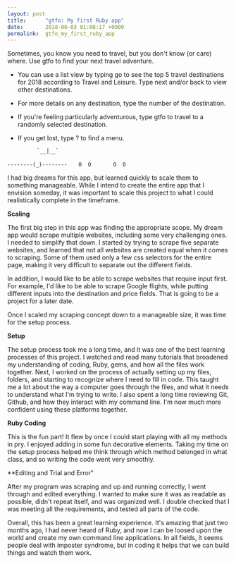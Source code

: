 ```yaml
---
layout: post
title:      "gtfo: My first Ruby app"
date:       2018-06-03 01:08:17 +0000
permalink:  gtfo_my_first_ruby_app
---
```



Sometimes, you know you need to travel, but you don't know (or care) where. Use gtfo to find your next travel adventure.

* You can use a list view by typing go to see the top 5 travel destinations for 2018 according to Travel and Leisure. Type next and/or back to view other destinations. 
* For more details on any destination, type the number of the destination. 
* If you're feeling particularly adventurous, type gtfo to travel to a randomly selected destination. 
* If you get lost, type ? to find a menu. 

            `__|__`
`--------(_)--------`
`    O  O       O  O `

I had big dreams for this app, but learned quickly to scale them to something manageable. While I intend to create the entire app that I envision someday, it was important to scale this project to what I could realistically complete in the timeframe. 

**Scaling** 

The first big step in this app was finding the appropriate scope. My dream app would scrape multiple websites, including some very challenging ones. I needed to simplify that down. I started by trying to scrape five separate websites, and learned that not all websites are created equal when it comes to scraping. Some of them used only a few css selectors for the entire page, making it very difficult to separate out the different fields.  

In addition, I would like to be able to scrape websites that require input first. For example, I'd like to be able to scrape Google flights, while putting different inputs into the destination and price fields. That is going to be a project for a later date. 

Once I scaled my scraping concept down to a manageable size, it was time for the setup process. 

**Setup** 

The setup process took me a long time, and it was one of the best learning processes of this project. I watched and read many tutorials that broadened my understanding of coding, Ruby, gems, and how all the files work together. Next, I worked on the process of actually setting up my files, folders, and starting to recognize where I need to fill in code. This taught me a lot about the way a computer goes through the files, and what it needs to understand what I'm trying to write. I also spent a long time reviewing Git, Github, and how they interact with my command line. I'm now much more confident using these platforms together. 

**Ruby Coding** 

This is the fun part! It flew by once I could start playing with all my methods in pry. I enjoyed adding in some fun decorative elements. Taking my time on the setup process helped me think through which method belonged in what class, and so writing the code went very smoothly. 

**Editing and Trial and Error" 

After my program was scraping and up and running correctly, I went through and edited everything. I wanted to make sure it was as readable as possible, didn't repeat itself, and was organized well. I double checked that I was meeting all the requirements, and tested all parts of the code. 

Overall, this has been a great learning experience. It's amazing that just two months ago, I had never heard of Ruby, and now I can be loosed upon the world and create my own command line applications. In all fields, it seems people deal with imposter syndrome, but in coding it helps that we can build things and watch them work.  


